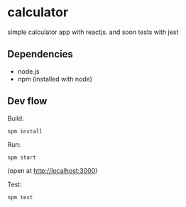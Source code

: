 calculator
==========

simple calculator app with reactjs. and soon tests with jest

## Dependencies

- node.js
- npm (installed with node)

## Dev flow

Build:

    npm install

Run:

    npm start

(open at [http://localhost:3000](http://localhost:3000))

Test:

    npm test
